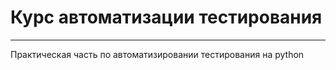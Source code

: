 # Курс автоматизации тестирования


---


Практическая часть по автоматизировании тестирования на python
